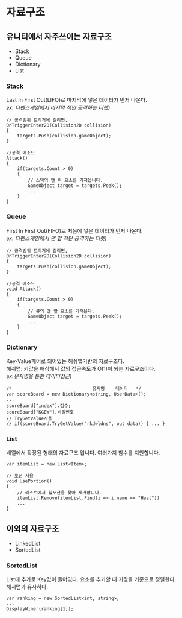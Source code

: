 # **자료구조**


## 유니티에서 자주쓰이는 자료구조
- Stack
- Queue
- Dictionary
- List

### Stack
Last In First Out(LIFO)로 마지막에 넣은 데이터가 먼저 나온다. <br>
*ex. 디펜스게임에서 마지막 적만 공격하는 터렛)*
```CSharp
// 공격범위 트리거에 걸리면,
OnTriggerEnter2D(Collision2D collision)
{
    targets.Push(collision.gameObject);
}

//공격 메소드
Attack()
{   
    if(targets.Count > 0)
    {
        // 스택의 맨 위 요소를 가져옵니다.
        GameObject target = targets.Peek();
        ...
    }
}
```

### Queue
First In First Out(FIFO)로 처음에 넣은 데이터가 먼저 나온다. <br>
*ex. 디펜스게임에서 맨 앞 적만 공격하는 터렛)*
```CSharp
// 공격범위 트리거에 걸리면,
OnTriggerEnter2D(Collision2D collision)
{
    targets.Push(collision.gameObject);
}

//공격 메소드
void Attack()
{   
    if(targets.Count > 0)
    {
        // 큐의 맨 앞 요소를 가져온다.
        GameObject target = targets.Peek();
        ...
    }
}
```

### Dictionary
Key-Value페어로 되어있는 해쉬맵기반의 자료구조다. <br>
해쉬맵: 키값을 해싱해서 값의 접근속도가 O(1)이 되는 자료구조이다. <br>
*ex.유저명을 통한 데이터접근)*
```CSharp
/*                              유저명    데이터   */
var scoreBoard = new Dictionary<string, UserData>();
... 
scoreBoard["index"].점수;
scoreBoard["KGEW"].비밀번호
// TryGetValue사용
// if(scoreBoard.TryGetValue("rkdwldns", out data)) { ... }
```

### List
배열에서 확장된 형태의 자료구조 입니다. 여러가지 함수를 지원합니다.
```CSharp
var itemList = new List<Item>;

// 포션 사용
void UsePortion()
{
    // 리스트에서 힐포션을 찾아 제거합니다.
    itemList.Remove(itemList.Find(i => i.name == "Heal"))
    ...
}
```

## 이외의 자료구조
- LinkedList
- SortedList

### SortedList
List에 추가로 Key값이 들어있다. 요소를 추가할 때 키값을 기준으로 정렬한다. <br>
해시맵과 유사하다.
```CSharp
var ranking = new SortedList<int, string>;
...
DisplayWiner(ranking[1]);
```